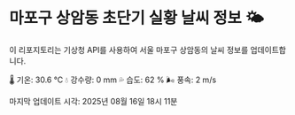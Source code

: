 
# 마포구 상암동 초단기 실황 날씨 정보 🌤️

이 리포지토리는 기상청 API를 사용하여 서울 마포구 상암동의 날씨 정보를 업데이트합니다. 

🌡️ 기온: 30.6 ℃
💧 강수량: 0 mm
💦 습도: 62 %
🌬️ 풍속: 2 m/s

마지막 업데이트 시각: 2025년 08월 16일 18시 11분    

